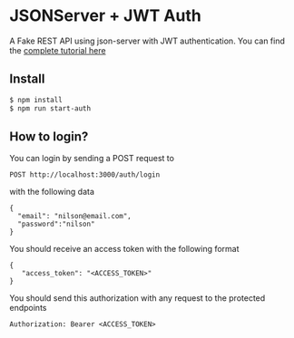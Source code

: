 # JSONServer + JWT Auth

A Fake REST API using json-server with JWT authentication. You can find the [complete tutorial here](https://www.techiediaries.com/fake-api-jwt-json-server/)

## Install

```bash
$ npm install
$ npm run start-auth
```

## How to login?

You can login by sending a POST request to

```
POST http://localhost:3000/auth/login
```
with the following data 

```
{
  "email": "nilson@email.com",
  "password":"nilson"
}
```

You should receive an access token with the following format 

```
{
   "access_token": "<ACCESS_TOKEN>"
}
```


You should send this authorization with any request to the protected endpoints

```
Authorization: Bearer <ACCESS_TOKEN>
```


